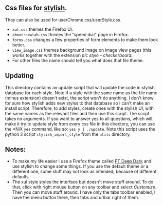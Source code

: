 ## Css files for [stylish](https://addons.mozilla.org/en-US/firefox/addon/stylish). 
They can also be used for userChrome.css/userStyle.css.
* `xul.css` themes the Firefox UI.
* `about:newtab.css` themes the "speed dial" page in Firefox.
* `forms.css` changes a few properties of form elements to make them look better.
* `view_image.css` themes background image on image view pages (this works together with the extension *pic style - checkerboard*.
* For other files the name should tell you what does that file theme.

## Updating
This directory contains an update script that will update the code in stylish database for each style. Note if a style with the same name as the file name (minus extension) doesn't exist, the script won't do anything. I don't know for sure how stylish adds new styles to that database so I can't make an install script. Therefore, to add styles, create ones with the stylish UI, with the same names as the relevant files and then use this script. 
The script takes no arguments. If you want to answer yes to all questions, which will make it try to update style from every css file in this directory, you can use the *NIX `yes` command, like so: `yes y | ./update`.
Note this script uses the python 2 script `stylish_import_style` from the `utils` directory.

## Notes:
* To make my life easier I use a Firefox theme called [FT Deep Dark](https://addons.mozilla.org/en-US/firefox/addon/ft-deepdark) and use stylish to change some things. If you use the default theme or a different one, some stuff may not look as intended, because of different defaults.
* The xul style styles the interface but doesn't move stuff around. To do that, click with right mouse button on any toolbar and select *Customize*. Then you can move stuff around. I have only the tabs toolbar enabled, I have the menu button there, then tabs and urlbar right of them.
